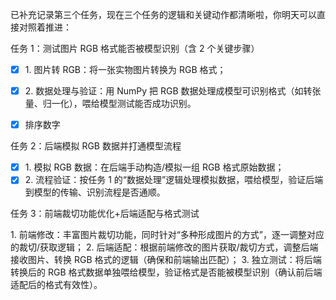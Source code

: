 已补充记录第三个任务，现在三个任务的逻辑和关键动作都清晰啦，你明天可以直接对照着推进：
 
任务 1：测试图片 RGB 格式能否被模型识别（含 2 个关键步骤）


 
- [x] 1. 图片转 RGB：将一张实物图片转换为 RGB 格式；
- [x] 2. 数据处理与验证：用 NumPy 把 RGB 数据处理成模型可识别格式（如转张量、归一化），喂给模型测试能否成功识别。
- [x] 排序数字



 
任务 2：后端模拟 RGB 数据并打通模型流程
 
- [x] 1. 模拟 RGB 数据：在后端手动构造/模拟一组 RGB 格式原始数据；
- [x] 2. 流程验证：按任务 1 的“数据处理”逻辑处理模拟数据，喂给模型，验证后端到模型的传输、识别流程是否通顺。
 
任务 3：前端裁切功能优化+后端适配与格式测试
 
1. 前端修改：丰富图片裁切功能，同时针对“多种形成图片的方式”，逐一调整对应的裁切/获取逻辑；
2. 后端适配：根据前端修改的图片获取/裁切方式，调整后端接收图片、转换 RGB 格式的逻辑（确保和前端输出匹配）；
3. 独立测试：将后端转换后的 RGB 格式数据单独喂给模型，验证格式是否能被模型识别（确认前后端适配后的格式有效性）。

